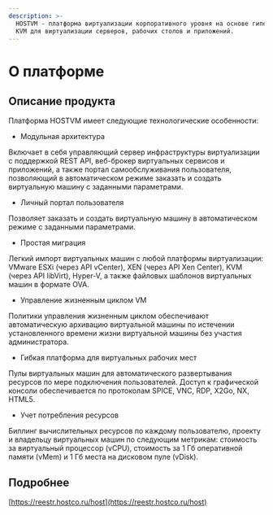 ```yaml
---
description: >-
  HOSTVM - платформа виртуализации корпоративного уровня на основе гипервизора
  KVM для виртуализации серверов, рабочих столов и приложений.
---
```


# О платформе

## Описание продукта

Платформа HOSTVM имеет следующие технологические особенности:

* Модульная архитектура

Включает в себя управляющий сервер инфраструктуры виртуализации с поддержкой REST API, веб-брокер виртуальных сервисов и приложений, а также портал самообслуживания пользователя, позволяющий в автоматическом режиме заказать и создать виртуальную машину с заданными параметрами.

* Личный портал пользователя

Позволяет заказать и создать виртуальную машину в автоматическом режиме с заданными параметрами.

* Простая миграция

Легкий импорт виртуальных машин с любой платформы виртуализации: VMware ESXi \(через API vCenter\), XEN \(через API Xen Center\), KVM \(через API libVirt\), Hyper-V, а также файловых шаблонов виртуальных машин в формате OVA.

* Управление жизненным циклом VM

Политики управления жизненным циклом обеспечивают автоматическую архивацию виртуальной машины по истечении установленного времени жизни виртуальной машины без участия администратора.

* Гибкая платформа для виртуальных рабочих мест

Пулы виртуальных машин для автоматического развертывания ресурсов по мере подключения пользователей. Доступ к графической консоли обеспечивается по протоколам SPICE, VNC, RDP, X2Go, NX, HTML5.

* Учет потребления ресурсов

Биллинг вычислительных ресурсов по каждому пользователю, проекту и владельцу виртуальных машин по следующим метрикам: стоимость за виртуальный процессор \(vCPU\), стоимость за 1 Гб оперативной памяти \(vMem\) и 1 Гб места на дисковом пуле \(vDisk\).

## Подробнее

[https://reestr.hostco.ru/host](https://reestr.hostco.ru/host)

